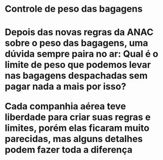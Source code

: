 # Controle de peso das bagagens

<h1> Depois das novas regras da ANAC sobre o peso das bagagens, uma dúvida sempre paira no ar: Qual é o limite de peso que podemos levar nas bagagens despachadas sem pagar nada a mais por isso?

Cada companhia aérea teve liberdade para criar suas regras e limites, porém elas ficaram muito parecidas, mas alguns detalhes podem fazer toda a diferença </h1>

